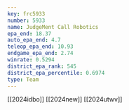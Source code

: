 ```yaml
---
key: frc5933
number: 5933
name: JudgeMent Call Robotics
epa_end: 18.37
auto_epa_end: 4.7
teleop_epa_end: 10.93
endgame_epa_end: 2.74
winrate: 0.5294
district_epa_rank: 545
district_epa_percentile: 0.6974
type: Team
---
```

[[2024idbo]]
[[2024new]]
[[2024utwv]]
